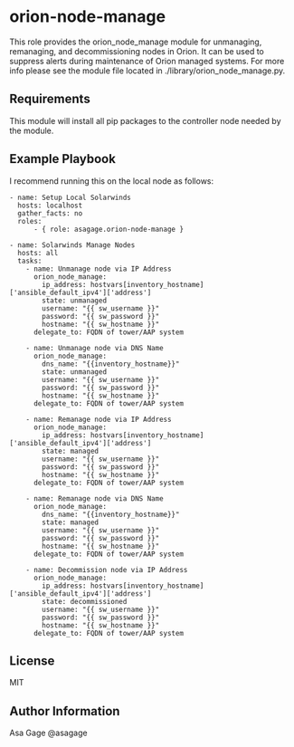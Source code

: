 orion-node-manage
=========

This role provides the orion_node_manage module for unmanaging, remanaging, and decommissioning nodes in Orion. It can be used to suppress alerts during maintenance of Orion managed systems.
For more info please see the module file located in ./library/orion_node_manage.py.

Requirements
------------

This module will install all pip packages to the controller node needed by the module.


Example Playbook
----------------

I recommend running this on the local node as follows:

    - name: Setup Local Solarwinds
      hosts: localhost
      gather_facts: no
      roles:
          - { role: asagage.orion-node-manage }

    - name: Solarwinds Manage Nodes
      hosts: all
      tasks:
        - name: Unmanage node via IP Address
          orion_node_manage:
            ip_address: hostvars[inventory_hostname]['ansible_default_ipv4']['address']
            state: unmanaged
            username: "{{ sw_username }}"
            password: "{{ sw_password }}"
            hostname: "{{ sw_hostname }}"
          delegate_to: FQDN of tower/AAP system

        - name: Unmanage node via DNS Name
          orion_node_manage:
            dns_name: "{{inventory_hostname}}"
            state: unmanaged
            username: "{{ sw_username }}"
            password: "{{ sw_password }}"
            hostname: "{{ sw_hostname }}"
          delegate_to: FQDN of tower/AAP system

        - name: Remanage node via IP Address
          orion_node_manage:
            ip_address: hostvars[inventory_hostname]['ansible_default_ipv4']['address']
            state: managed
            username: "{{ sw_username }}"
            password: "{{ sw_password }}"
            hostname: "{{ sw_hostname }}"
          delegate_to: FQDN of tower/AAP system

        - name: Remanage node via DNS Name
          orion_node_manage:
            dns_name: "{{inventory_hostname}}"
            state: managed
            username: "{{ sw_username }}"
            password: "{{ sw_password }}"
            hostname: "{{ sw_hostname }}"
          delegate_to: FQDN of tower/AAP system

        - name: Decommission node via IP Address
          orion_node_manage:
            ip_address: hostvars[inventory_hostname]['ansible_default_ipv4']['address']
            state: decommissioned
            username: "{{ sw_username }}"
            password: "{{ sw_password }}"
            hostname: "{{ sw_hostname }}"
          delegate_to: FQDN of tower/AAP system

License
-------

MIT

Author Information
------------------

Asa Gage @asagage
